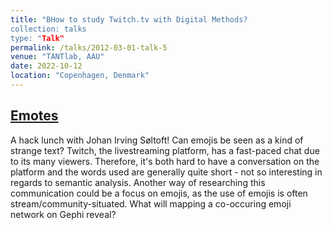 ```yaml
---
title: "BHow to study Twitch.tv with Digital Methods?
collection: talks
type: "Talk"
permalink: /talks/2012-03-01-talk-5
venue: "TANTlab, AAU"
date: 2022-10-12
location: "Copenhagen, Denmark"
---
```


[Emotes](/images/Twitch-emotes.jpg)
---
A hack lunch with Johan Irving Søltoft!
Can emojis be seen as a kind of strange text? Twitch, the livestreaming platform, has a fast-paced chat due to its many viewers. Therefore, it's both hard to have a conversation on the platform and the words used are generally quite short - not so interesting in regards to semantic analysis. Another way of researching this communication could be a focus on emojis, as the use of emojis is often stream/community-situated. What will mapping a co-occuring emoji network on Gephi reveal? 
